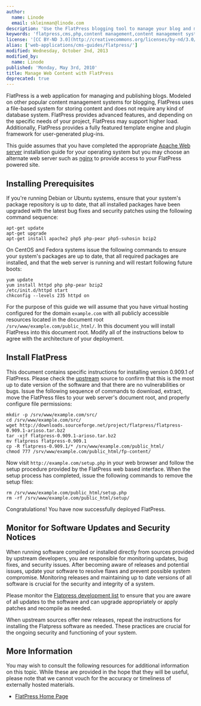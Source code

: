 ```yaml
---
author:
  name: Linode
  email: skleinman@linode.com
description: 'Use the FlatPress blogging tool to manage your blog and manage web content.'
keywords: 'flatpress,cms,php,content management,content management systems'
license: '[CC BY-ND 3.0](http://creativecommons.org/licenses/by-nd/3.0/us/)'
alias: ['web-applications/cms-guides/flatpress/']
modified: Wednesday, October 2nd, 2013
modified_by:
  name: Linode
published: 'Monday, May 3rd, 2010'
title: Manage Web Content with FlatPress
deprecated: true
---
```


FlatPress is a web application for managing and publishing blogs. Modeled on other popular content management systems for blogging, FlatPress uses a file-based system for storing content and does not require any kind of database system. FlatPress provides advanced features, and depending on the specific needs of your project, FlatPress may support higher load. Additionally, FlatPress provides a fully featured template engine and plugin framework for user-generated plug-ins.

This guide assumes that you have completed the appropriate [Apache Web server](/docs/web-servers/apache/installation/) installation guide for your operating system but you may choose an alternate web server such as [nginx](/docs/web-servers/nginx/php-fastcgi/) to provide access to your FlatPress powered site.

Installing Prerequisites
------------------------

If you're running Debian or Ubuntu systems, ensure that your system's package repository is up to date, that all installed packages have been upgraded with the latest bug fixes and security patches using the following command sequence:

    apt-get update
    apt-get upgrade
    apt-get install apache2 php5 php-pear php5-suhosin bzip2

On CentOS and Fedora systems issue the following commands to ensure your system's packages are up to date, that all required packages are installed, and that the web server is running and will restart following future boots:

    yum update
    yum install httpd php php-pear bzip2
    /etc/init.d/httpd start 
    chkconfig --levels 235 httpd on 

For the purpose of this guide we will assume that you have virtual hosting configured for the domain `example.com` with all publicly accessible resources located in the document root `/srv/www/example.com/public_html/`. In this document you will install FlatPress into this document root. Modify all of the instructions below to agree with the architecture of your deployment.

Install FlatPress
-----------------

This document contains specific instructions for installing version 0.909.1 of FlatPress. Please check the [upstream](http://www.flatpress.org/home/) source to confirm that this is the most up to date version of the software and that there are no vulnerabilities or bugs. Issue the following sequence of commands to download, extract, move the FlatPress files to your web server's document root, and properly configure file permissions:

    mkdir -p /srv/www/example.com/src/
    cd /srv/www/example.com/src/
    wget http://downloads.sourceforge.net/project/flatpress/flatpress-0.909.1-arioso.tar.bz2
    tar -xjf flatpress-0.909.1-arioso.tar.bz2 
    mv flatpress flatpress-0.909.1
    cp -R flatpress-0.909.1/* /srv/www/example.com/public_html/
    chmod 777 /srv/www/example.com/public_html/fp-content/

Now visit `http://example.com/setup.php` in your web browser and follow the setup procedure provided by the FlatPress web based interface. When the setup process has completed, issue the following commands to remove the setup files:

    rm /srv/www/example.com/public_html/setup.php
    rm -rf /srv/www/example.com/public_html/setup/

Congratulations! You have now successfully deployed FlatPress.

Monitor for Software Updates and Security Notices
-------------------------------------------------

When running software compiled or installed directly from sources provided by upstream developers, you are responsible for monitoring updates, bug fixes, and security issues. After becoming aware of releases and potential issues, update your software to resolve flaws and prevent possible system compromise. Monitoring releases and maintaining up to date versions of all software is crucial for the security and integrity of a system.

Please monitor the [Flatpress development list](https://lists.sourceforge.net/lists/listinfo/flatpress-dev) to ensure that you are aware of all updates to the software and can upgrade appropriately or apply patches and recompile as needed.

When upstream sources offer new releases, repeat the instructions for installing the Flatpress software as needed. These practices are crucial for the ongoing security and functioning of your system.

More Information
----------------

You may wish to consult the following resources for additional information on this topic. While these are provided in the hope that they will be useful, please note that we cannot vouch for the accuracy or timeliness of externally hosted materials.

- [FlatPress Home Page](http://www.flatpress.org/home/)




